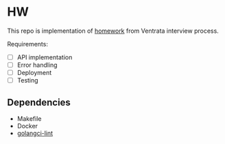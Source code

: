 # HW

This repo is implementation of [homework](https://paper.dropbox.com/doc/Golang-Task-SRHVn4MGthOvIUZS8R1By)
from Ventrata interview process.

Requirements:
- [ ] API implementation
- [ ] Error handling
- [ ] Deployment
- [ ] Testing

## Dependencies

- Makefile
- Docker
- [golangci-lint](https://golangci-lint.run/welcome/install/)
